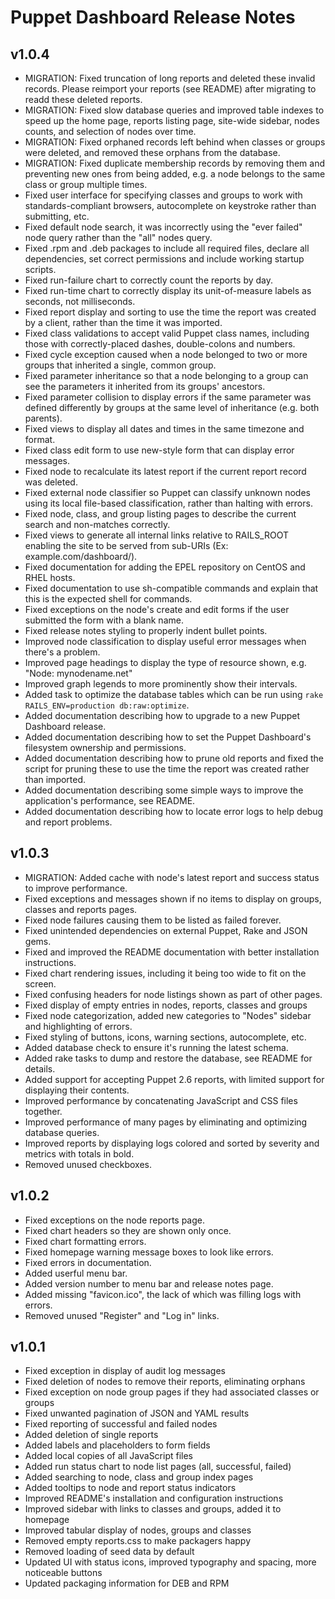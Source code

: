Puppet Dashboard Release Notes
==============================

v1.0.4
------

* MIGRATION: Fixed truncation of long reports and deleted these invalid records. Please reimport your reports (see README) after migrating to readd these deleted reports.
* MIGRATION: Fixed slow database queries and improved table indexes to speed up the home page, reports listing page, site-wide sidebar, nodes counts, and selection of nodes over time.
* MIGRATION: Fixed orphaned records left behind when classes or groups were deleted, and removed these orphans from the database.
* MIGRATION: Fixed duplicate membership records by removing them and preventing new ones from being added, e.g. a node belongs to the same class or group multiple times.
* Fixed user interface for specifying classes and groups to work with standards-compliant browsers, autocomplete on keystroke rather than submitting, etc.
* Fixed default node search, it was incorrectly using the "ever failed" node query rather than the "all" nodes query.
* Fixed .rpm and .deb packages to include all required files, declare all dependencies, set correct permissions and include working startup scripts.
* Fixed run-failure chart to correctly count the reports by day.
* Fixed run-time chart to correctly display its unit-of-measure labels as seconds, not milliseconds.
* Fixed report display and sorting to use the time the report was created by a client, rather than the time it was imported.
* Fixed class validations to accept valid Puppet class names, including those with correctly-placed dashes, double-colons and numbers.
* Fixed cycle exception caused when a node belonged to two or more groups that inherited a single, common group.
* Fixed parameter inheritance so that a node belonging to a group can see the parameters it inherited from its groups' ancestors.
* Fixed parameter collision to display errors if the same parameter was defined differently by groups at the same level of inheritance (e.g. both parents).
* Fixed views to display all dates and times in the same timezone and format.
* Fixed class edit form to use new-style form that can display error messages.
* Fixed node to recalculate its latest report if the current report record was deleted.
* Fixed external node classifier so Puppet can classify unknown nodes using its local file-based classification, rather than halting with errors.
* Fixed node, class, and group listing pages to describe the current search and non-matches correctly.
* Fixed views to generate all internal links relative to RAILS_ROOT enabling the site to be served from sub-URIs (Ex: example.com/dashboard/).
* Fixed documentation for adding the EPEL repository on CentOS and RHEL hosts.
* Fixed documentation to use sh-compatible commands and explain that this is the expected shell for commands.
* Fixed exceptions on the node's create and edit forms if the user submitted the form with a blank name.
* Fixed release notes styling to properly indent bullet points.
* Improved node classification to display useful error messages when there's a problem.
* Improved page headings to display the type of resource shown, e.g. "Node: mynodename.net"
* Improved graph legends to more prominently show their intervals.
* Added task to optimize the database tables which can be run using `rake RAILS_ENV=production db:raw:optimize`.
* Added documentation describing how to upgrade to a new Puppet Dashboard release.
* Added documentation describing how to set the Puppet Dashboard's filesystem ownership and permissions.
* Added documentation describing how to prune old reports and fixed the script for pruning these to use the time the report was created rather than imported.
* Added documentation describing some simple ways to improve the application's performance, see README.
* Added documentation describing how to locate error logs to help debug and report problems.

v1.0.3
------

* MIGRATION: Added cache with node's latest report and success status to improve performance.
* Fixed exceptions and messages shown if no items to display on groups, classes and reports pages.
* Fixed node failures causing them to be listed as failed forever.
* Fixed unintended dependencies on external Puppet, Rake and JSON gems.
* Fixed and improved the README documentation with better installation instructions.
* Fixed chart rendering issues, including it being too wide to fit on the screen.
* Fixed confusing headers for node listings shown as part of other pages.
* Fixed display of empty entries in nodes, reports, classes and groups
* Fixed node categorization, added new categories to "Nodes" sidebar and highlighting of errors.
* Fixed styling of buttons, icons, warning sections, autocomplete, etc.
* Added database check to ensure it's running the latest schema.
* Added rake tasks to dump and restore the database, see README for details.
* Added support for accepting Puppet 2.6 reports, with limited support for displaying their contents.
* Improved performance by concatenating JavaScript and CSS files together.
* Improved performance of many pages by eliminating and optimizing database queries.
* Improved reports by displaying logs colored and sorted by severity and metrics with totals in bold.
* Removed unused checkboxes.

v1.0.2
------

* Fixed exceptions on the node reports page.
* Fixed chart headers so they are shown only once.
* Fixed chart formatting errors.
* Fixed homepage warning message boxes to look like errors.
* Fixed errors in documentation.
* Added userful menu bar.
* Added version number to menu bar and release notes page.
* Added missing "favicon.ico", the lack of which was filling logs with errors.
* Removed unused "Register" and "Log in" links.

v1.0.1
------

* Fixed exception in display of audit log messages
* Fixed deletion of nodes to remove their reports, eliminating orphans
* Fixed exception on node group pages if they had associated classes or groups
* Fixed unwanted pagination of JSON and YAML results
* Fixed reporting of successful and failed nodes
* Added deletion of single reports
* Added labels and placeholders to form fields
* Added local copies of all JavaScript files
* Added run status chart to node list pages (all, successful, failed)
* Added searching to node, class and group index pages
* Added tooltips to node and report status indicators
* Improved README's installation and configuration instructions
* Improved sidebar with links to classes and groups, added it to homepage
* Improved tabular display of nodes, groups and classes
* Removed empty reports.css to make packagers happy
* Removed loading of seed data by default
* Updated UI with status icons, improved typography and spacing, more noticeable buttons
* Updated packaging information for DEB and RPM
